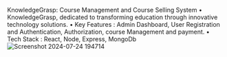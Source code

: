 KnowledgeGrasp: Course Management and Course Selling System 
• KnowledgeGrasp, dedicated to transforming education through innovative technology solutions.
• Key Features : Admin Dashboard, User Registration and Authentication, Authorization, course Management and payment.
• Tech Stack : React, Node, Express, MongoDb
![Screenshot 2024-07-24 194714](https://github.com/user-attachments/assets/36cb4af7-5518-4d44-a0a4-c5ac5b3d0e06)
